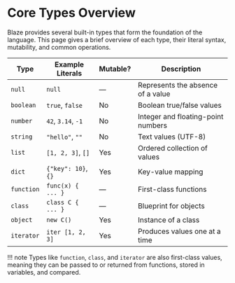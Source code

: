 # Core Types Overview

Blaze provides several built-in types that form the foundation of the language. This page gives a brief overview of each type, their literal syntax, mutability, and common operations.

| Type         | Example Literals           | Mutable? | Description                        |
|--------------|----------------------------|----------|------------------------------------|
| `null`       | `null`                     | —        | Represents the absence of a value  |
| `boolean`    | `true`, `false`            | No       | Boolean true/false values          |
| `number`     | `42`, `3.14`, `-1`         | No       | Integer and floating-point numbers |
| `string`     | `"hello"`, `""`            | No       | Text values (UTF-8)                |
| `list`       | `[1, 2, 3]`, `[]`          | Yes      | Ordered collection of values       |
| `dict`       | `{"key": 10}`, `{}`        | Yes      | Key-value mapping                  |
| `function`   | `func(x) { ... }`          | —        | First-class functions              |
| `class`      | `class C { ... }`          | —        | Blueprint for objects              |
| `object`     | `new C()`                  | Yes      | Instance of a class                |
| `iterator`   | `iter [1, 2, 3]`             | Yes      | Produces values one at a time      |

!!! note
    Types like `function`, `class`, and `iterator` are also first-class values, meaning they can be passed to or returned from functions, stored in variables, and compared.
